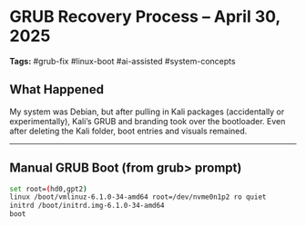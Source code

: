# GRUB Recovery Process – April 30, 2025  
**Tags:** #grub-fix #linux-boot #ai-assisted #system-concepts

## What Happened  
My system was Debian, but after pulling in Kali packages (accidentally or experimentally), Kali’s GRUB and branding took over the bootloader. Even after deleting the Kali folder, boot entries and visuals remained.

---

## Manual GRUB Boot (from grub> prompt)

```bash
set root=(hd0,gpt2)
linux /boot/vmlinuz-6.1.0-34-amd64 root=/dev/nvme0n1p2 ro quiet
initrd /boot/initrd.img-6.1.0-34-amd64
boot
